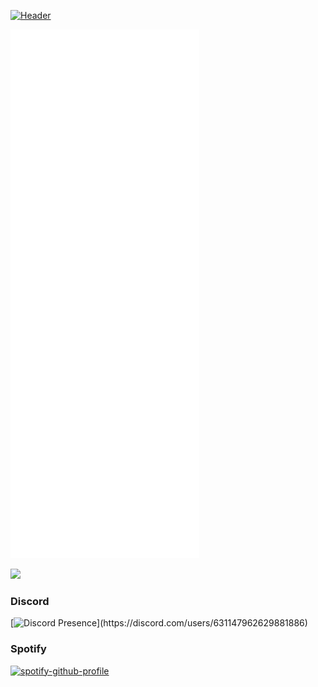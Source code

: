 [![Header](https://media.discordapp.net/attachments/631163630729035787/1007474426742313060/unknown.png?width=960&height=320)](https://www.youtube.com/watch?v=804cYaQqn_A)

<img src="/github-metrics.svg" alt="Metrics" width="60%">

<p align="center">
</p>

 <img src="https://cdn.discordapp.com/attachments/717821702180044862/729449197480181810/color_seperater_thingy.gif" width="825"/>
 
  
### Discord

[![Discord Presence](https://lanyard.cnrad.dev/api/631147962629881886?idleMessage=Probably%20doing%20something%20else...)](https://discord.com/users/631147962629881886)


### Spotify

[![spotify-github-profile](https://spotify-github-profile.vercel.app/api/view?uid=tj4534vleq0m3rnwnqndfpw21&cover_image=true&theme=default)](https://github.com/kittinan/spotify-github-profile)

<br />

<p align="center">
</p>
